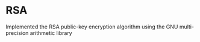 # RSA
Implemented the RSA public-key encryption algorithm using the GNU multi-precision arithmetic library
